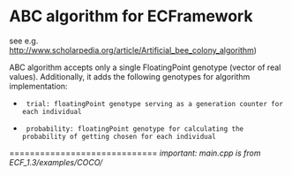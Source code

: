 ABC algorithm for ECFramework
=============================

see e.g. http://www.scholarpedia.org/article/Artificial_bee_colony_algorithm)
 
 
ABC algorithm accepts only a single FloatingPoint genotype (vector of real values).
Additionally, it adds the following genotypes for algorithm implementation:
 * 		trial: floatingPoint genotype serving as a generation counter for each individual
 *		probability: floatingPoint genotype for calculating the probability of getting chosen for each individual


=============================
*important: main.cpp is from ECF_1.3/examples/COCO/*
